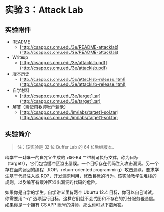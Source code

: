# 实验 3：Attack Lab

## 实验附件

* README
  * [http://csapp.cs.cmu.edu/3e/README-attacklab](http://csapp.cs.cmu.edu/3e/README-attacklab)
* Writeup
  * [http://csapp.cs.cmu.edu/3e/attacklab.pdf](http://csapp.cs.cmu.edu/3e/attacklab.pdf)
* 版本历史
  * [http://csapp.cs.cmu.edu/3e/attacklab-release.html](http://csapp.cs.cmu.edu/3e/attacklab-release.html)
* 自学材料
  * [http://csapp.cs.cmu.edu/3e/target1.tar](http://csapp.cs.cmu.edu/3e/target1.tar)
* 解答（需使用教师账户登录）
  * [http://csapp.cs.cmu.edu/im/labs/target1-sol.tar](http://csapp.cs.cmu.edu/im/labs/target1-sol.tar)

## 实验简介

> 注：该实验是 32 位 Buffer Lab 的 64 位后继版本。

给学生一对唯一的自定义生成的 x86-64 二进制可执行文件，称为目标（targets），它们包含缓冲区溢出错误。一个目标存在代码注入攻击漏洞。另一个存在面向返回的编程（ROP，return-oriented programming）攻击漏洞。要求学生基于代码注入或 ROP，开发漏洞利用，修改目标的行为。该实验教学生堆栈的规则，以及编写有缓冲区溢出漏洞的代码的危险。

如果你是自学的学生，自学讲义里有两个 Ubuntu 12.4 目标，你可以自己试试。你需要用 “-q” 选项运行目标，这样它们就不会试图和不存在的打分服务器通信。如果你是一个拥有 CS:APP 账号的讲师，那么你可以下载解答。

